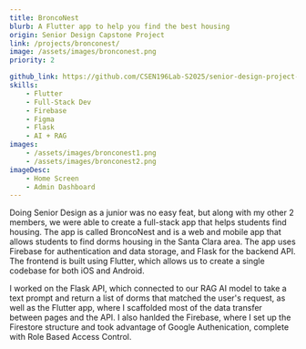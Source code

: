 ```yaml
---
title: BroncoNest
blurb: A Flutter app to help you find the best housing
origin: Senior Design Capstone Project
link: /projects/bronconest/
image: /assets/images/bronconest.png
priority: 2

github_link: https://github.com/CSEN196Lab-S2025/senior-design-project-42_ceak_bronconest
skills:
    - Flutter
    - Full-Stack Dev
    - Firebase
    - Figma
    - Flask
    - AI + RAG
images:
    - /assets/images/bronconest1.png
    - /assets/images/bronconest2.png
imageDesc:
    - Home Screen
    - Admin Dashboard
---
```


Doing Senior Design as a junior was no easy feat, but along with my other 2 members, we were able to create a full-stack app that helps students find housing. The app is called BroncoNest and is a web and mobile app that allows students to find dorms housing in the Santa Clara area. The app uses Firebase for authentication and data storage, and Flask for the backend API. The frontend is built using Flutter, which allows us to create a single codebase for both iOS and Android.

I worked on the Flask API, which connected to our RAG AI model to take a text prompt and return a list of dorms that matched the user's request, as well as the Flutter app, where I scaffolded most of the data transfer between pages and the API. I also hanlded the Firebase, where I set up the Firestore structure and took advantage of Google Authenication, complete with Role Based Access Control.
